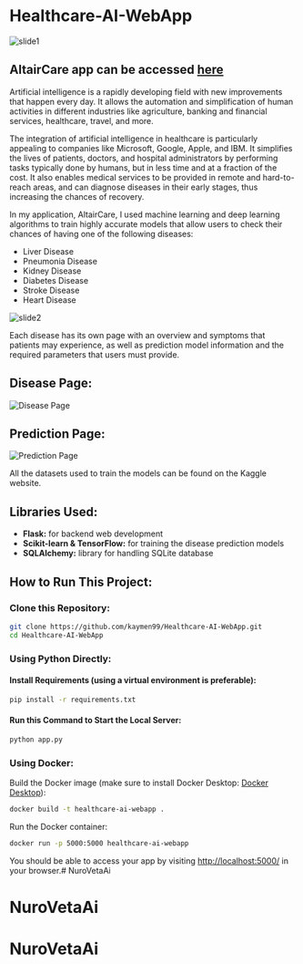 # Healthcare-AI-WebApp

![slide1](https://drive.google.com/file/d/1VSkInLKezU39x4PFLAOX7pePlKyHHGmd/view?usp=sharing)

## AltairCare app can be accessed [here](https://altaircare.onrender.com)

Artificial intelligence is a rapidly developing field with new improvements that happen every day. It allows the automation and simplification of human activities in different industries like agriculture, banking and financial services, healthcare, travel, and more.

The integration of artificial intelligence in healthcare is particularly appealing to companies like Microsoft, Google, Apple, and IBM. It simplifies the lives of patients, doctors, and hospital administrators by performing tasks typically done by humans, but in less time and at a fraction of the cost. It also enables medical services to be provided in remote and hard-to-reach areas, and can diagnose diseases in their early stages, thus increasing the chances of recovery.

In my application, AltairCare, I used machine learning and deep learning algorithms to train highly accurate models that allow users to check their chances of having one of the following diseases:

- Liver Disease
- Pneumonia Disease
- Kidney Disease
- Diabetes Disease
- Stroke Disease
- Heart Disease

![slide2](https://drive.google.com/file/d/1cmMXL3MK178oBhdHvg-ooPDIR8tsbWyc/view?usp=sharing)

Each disease has its own page with an overview and symptoms that patients may experience, as well as prediction model information and the required parameters that users must provide.

## Disease Page:

![Disease Page](https://drive.google.com/file/d/1VSkInLKezU39x4PFLAOX7pePlKyHHGmd/view?usp=sharing)

## Prediction Page:

![Prediction Page](https://drive.google.com/file/d/1B0ghvXqwZmPEOTYCrQHzurljgL5zTyOF/view?usp=sharing)

All the datasets used to train the models can be found on the Kaggle website.

## Libraries Used:

- **Flask:** for backend web development
- **Scikit-learn & TensorFlow:** for training the disease prediction models
- **SQLAlchemy:** library for handling SQLite database

## How to Run This Project:

### Clone this Repository:

```sh
git clone https://github.com/kaymen99/Healthcare-AI-WebApp.git
cd Healthcare-AI-WebApp
```

### Using Python Directly:

#### Install Requirements (using a virtual environment is preferable):

```sh
pip install -r requirements.txt
```

#### Run this Command to Start the Local Server:

```sh
python app.py
```

### Using Docker:

Build the Docker image (make sure to install Docker Desktop: [Docker Desktop](https://www.docker.com/products/docker-desktop/)):

```sh
docker build -t healthcare-ai-webapp .
```

Run the Docker container:

```sh
docker run -p 5000:5000 healthcare-ai-webapp
```

You should be able to access your app by visiting [http://localhost:5000/](http://localhost:5000/) in your browser.# NuroVetaAi
# NuroVetaAi
# NuroVetaAi
